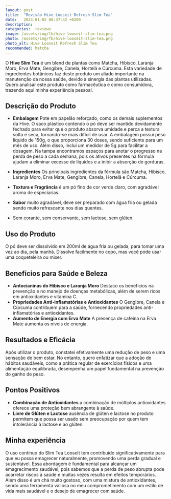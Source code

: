 ```yaml
---
layout: post
title:  "Revisão Hive Looseit Refresh Slim Tea"
date:   2024-01-02 08:37:32 +0200
description: 
categories:  reviews
image: /assets/img/fb/hive-looseit-slim-tea.png
photo: /assets/img/fb/hive-looseit-slim-tea.png
photo_alt: Hive Looseit Refresh Slim Tea
recommended: Matcha
---
```

O **Hive Slim Tea** é um blend de plantas como Matcha, Hibisco, Laranja Moro, Erva Mate, Gengibre, 
Canela, Hortelã e Cúrcuma. Esta variedade de ingredientes botânicos faz deste produto um aliado 
importante na manutenção da nossa saúde, devido à sinergia das plantas utilizadas. 
Quero analisar este produto como farmacêutica e como consumidora, trazendo aqui minha experiência
pessoal.

## Descrição do Produto
 - **Embalagem** Pote em papelão reforçado, como os demais suplementos da Hive. 
   O saco plástico contendo o pó deve ser mantido devidamente fechado para evitar que o produto absorva
   umidade e perca a textura solta e seca, tornando-se mais difícil de usar. 
   A embalagem possui peso líquido de 150g, o que proporciona 30 doses, sendo suficiente para um mês de uso. 
   Além disso, inclui um medidor de 5g para facilitar a dosagem. Na tampa encontramos espaços para anotar o
   progresso na perda de peso a cada semana, pois os ativos presentes na fórmula ajudam a eliminar excesso 
   de líquidos e a inibir a absorção de gorduras.

 - **Ingredientes** Os principais ingredientes da fórmula são Matcha, Hibisco, Laranja Moro, Erva Mate, Gengibre, 
   Canela, Hortelã e Cúrcuma.

 - **Textura e Fragrância** é um pó fino de cor verde claro, com agradável aroma de especiarias.

 - **Sabor** muito agradável, deve ser preparado com água fria ou gelada  sendo muito refrescante nos dias quentes.

 - Sem corante, sem conservante, sem lactose, sem glúten.

## Uso do Produto
O pó deve ser dissolvido em 200ml de água fria ou gelada, para tomar uma vez ao dia, pela manhã. 
Dissolve facilmente no copo, mas você pode usar uma coqueteleira ou mixer.

## Benefícios para Saúde e Beleza
 - **Antocianinas do Hibisco e Laranja Moro** Destaco os benefícios na prevenção e no manejo de doenças metabólicas, 
   além de serem ricos em antioxidantes e vitamina C.
 - **Propriedades Anti-inflamatórias e Antioxidantes** O Gengibre, Canela e Cúrcuma contribuem para a saúde, 
   fornecendo propriedades anti-inflamatórias e antioxidantes.
 - **Aumento de Energia com Erva Mate**  A presença de cafeína na Erva Mate aumenta os níveis de energia.

## Resultados e Eficácia
Após utilizar o produto, constatei efetivamente uma redução de peso e uma sensação de bem estar. 
No entanto, quero enfatizar que a adoção de hábitos saudáveis, como a prática regular de exercícios físicos 
e uma alimentação equilibrada, desempenha um papel fundamental na prevenção do ganho de peso.

## Pontos Positivos

 - **Combinação de Antioxidantes** a combinação de múltiplos antioxidantes oferece uma proteção bem abrangente à saúde.
 - **Livre de Glúten e Lactose** ausência de glúten e lactose no produto permitem que possa ser usado sem preocupação 
   por quem tem intolerância à lactose e ao glúten.

## Minha experiência
O uso contínuo do Slim Tea LooseIt tem contribuído significativamente para que eu possa emagrecer naturalmente, 
promovendo uma perda gradual e sustentável. 
Essa abordagem é fundamental para alcançar um emagrecimento saudável, pois sabemos que a perda de peso abrupta
pode acarretar riscos à saúde e muitas vezes resulta em efeitos temporários. 
Além disso é um chá muito gostoso, com uma mistura de antioxidantes, sendo uma ferramenta valiosa no meu comprometimento 
com um estilo de vida mais saudável e o desejo de emagrecer com saúde.


